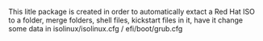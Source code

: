 This litle package is created in order to automatically extact a Red Hat ISO to a folder, merge folders, shell files, kickstart files in it, have it change some data in isolinux/isolinux.cfg / efi/boot/grub.cfg
